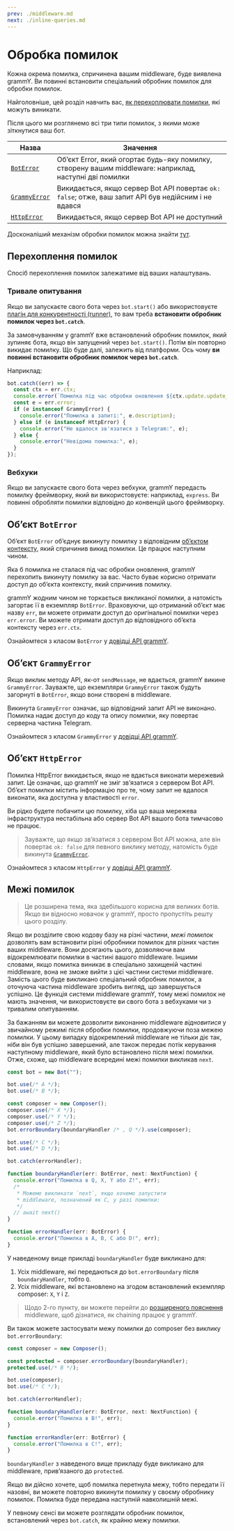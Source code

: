 ```yaml
---
prev: ./middleware.md
next: ./inline-queries.md
---
```


# Обробка помилок

Кожна окрема помилка, спричинена вашим middleware, буде виявлена grammY.
Ви повинні встановити спеціальний обробник помилок для обробки помилок.

Найголовніше, цей розділ навчить вас, [як перехоплювати помилки](#перехоплення-помилок), які можуть виникати.

Після цього ми розглянемо всі три типи помилок, з якими може зіткнутися ваш бот.

| Назва                                | Значення                                                                                                |
| ------------------------------------ | ------------------------------------------------------------------------------------------------------- |
| [`BotError`](#обʼєкт-boterror)       | Об’єкт Error, який огортає будь-яку помилку, створену вашим middleware: наприклад, наступні дві помилки |
| [`GrammyError`](#обʼєкт-grammyerror) | Викидається, якщо сервер Bot API повертає `ok: false`; отже, ваш запит API був недійсним і не вдався    |
| [`HttpError`](#обʼєкт-httperror)     | Викидається, якщо сервер Bot API не доступний                                                           |

Досконаліший механізм обробки помилок можна знайти [тут](#межі-помилок).

## Перехоплення помилок

Спосіб перехоплення помилок залежатиме від ваших налаштувань.

### Тривале опитування

Якщо ви запускаєте свого бота через `bot.start()` або використовуєте [плагін для конкурентності (runner)](../plugins/runner.md), то вам треба **встановити обробник помилок через `bot.catch`**.

За замовчуванням у grammY вже встановлений обробник помилок, який зупиняє бота, якщо він запущений через `bot.start()`.
Потім він повторно викидає помилку.
Що буде далі, залежить від платформи.
Ось чому **ви повинні встановити обробник помилок через `bot.catch`**.

Наприклад:

```ts
bot.catch((err) => {
  const ctx = err.ctx;
  console.error(`Помилка під час обробки оновлення ${ctx.update.update_id}:`);
  const e = err.error;
  if (e instanceof GrammyError) {
    console.error("Помилка в запиті:", e.description);
  } else if (e instanceof HttpError) {
    console.error("Не вдалося зв'язатися з Telegram:", e);
  } else {
    console.error("Невідома помилка:", e);
  }
});
```

### Вебхуки

Якщо ви запускаєте свого бота через вебхуки, grammY передасть помилку фреймворку, який ви використовуєте: наприклад, `express`.
Ви повинні обробляти помилки відповідно до конвенцій цього фреймворку.

## Обʼєкт `BotError`

Об’єкт `BotError` об’єднує викинуту помилку з відповідним [об’єктом контексту](./context.md), який спричинив викид помилки.
Це працює наступним чином.

Яка б помилка не сталася під час обробки оновлення, grammY перехопить викинуту помилку за вас.
Часто буває корисно отримати доступ до об’єкта контексту, який спричинив помилку.

grammY жодним чином не торкається викликаної помилки, а натомість загортає її в екземпляр `BotError`.
Враховуючи, що отриманий об’єкт має назву `err`, ви можете отримати доступ до оригінальної помилки через `err.error`.
Ви можете отримати доступ до відповідного об’єкта контексту через `err.ctx`.

Ознайомтеся з класом `BotError` у [довідці API grammY](https://deno.land/x/grammy/mod.ts?s=BotError).

## Обʼєкт `GrammyError`

Якщо виклик методу API, як-от `sendMessage`, не вдається, grammY викине `GrammyError`.
Зауважте, що екземпляри `GrammyError` також будуть загорнуті в `BotError`, якщо вони створені в middleware.

Викинута `GrammyError` означає, що відповідний запит API не виконано.
Помилка надає доступ до коду та опису помилки, яку повертає серверна частина Telegram.

Ознайомтеся з класом `GrammyError` у [довідці API grammY](https://deno.land/x/grammy/mod.ts?s=GrammyError).

## Обʼєкт `HttpError`

Помилка HttpError викидається, якщо не вдається виконати мережевий запит.
Це означає, що grammY не зміг зв’язатися з сервером Bot API.
Об’єкт помилки містить інформацію про те, чому запит не вдалося виконати, яка доступна у властивості `error`.

Ви рідко будете побачити цю помилку, хіба що ваша мережева інфраструктура нестабільна або сервер Bot API вашого бота тимчасово не працює.

> Зауважте, що якщо зв’язатися з сервером Bot API можна, але він повертає `ok: false` для певного виклику методу, натомість буде викинута [`GrammyError`](#обʼєкт-grammyerror).

Ознайомтеся з класом `HttpError` у [довідці API grammY](https://deno.land/x/grammy/mod.ts?s=HttpError).

## Межі помилок

> Це розширена тема, яка здебільшого корисна для великих ботів.
> Якщо ви відносно новачок у grammY, просто пропустіть решту цього розділу.

Якщо ви розділите свою кодову базу на різні частини, _межі помилок_ дозволять вам встановити різні обробники помилок для різних частин ваших middleware.
Вони досягають цього, дозволяючи вам відокремлювати помилки в частині вашого middleware.
Іншими словами, якщо помилка виникає в спеціально захищеній частині middleware, вона не зможе вийти з цієї частини системи middleware.
Замість цього буде викликано спеціальний обробник помилок, а оточуюча частина middleware зробить вигляд, що завершується успішно.
Це функція системи middleware grammY, тому межі помилок не мають значення, чи використовуєте ви свого бота з вебхуками чи з тривалим опитуванням.

За бажанням ви можете дозволити виконанню middleware _відновитися_ у звичайному режимі після обробки помилки, продовжуючи поза межею помилки.
У цьому випадку відокремлений middleware не тільки діє так, ніби він був успішно завершений, але також передає потік керування наступному middleware, який було встановлено після межі помилки.
Отже, схоже, що middleware всередині межі помилки викликав `next`.

```ts
const bot = new Bot("");

bot.use(/* A */);
bot.use(/* B */);

const composer = new Composer();
composer.use(/* X */);
composer.use(/* Y */);
composer.use(/* Z */);
bot.errorBoundary(boundaryHandler /* , Q */).use(composer);

bot.use(/* C */);
bot.use(/* D */);

bot.catch(errorHandler);

function boundaryHandler(err: BotError, next: NextFunction) {
  console.error("Помилка в Q, X, Y або Z!", err);
  /*
   * Можемо викликати `next`, якщо хочемо запустити
   * middleware, позначений як C, у разі помилки:
   */
  // await next()
}

function errorHandler(err: BotError) {
  console.error("Помилка в A, B, C або D!", err);
}
```

У наведеному вище прикладі `boundaryHandler` буде викликано для:

1. Усіх middleware, які передаються до `bot.errorBoundary` після `boundaryHandler`, тобто `Q`.
2. Усіх middleware, які встановлено на згодом встановлений екземпляр composer: `X`, `Y` і `Z`.

> Щодо 2-го пункту, ви можете перейти до [розширеного пояснення](../advanced/middleware.md) middleware, щоб дізнатися, як chaining працює у grammY.

Ви також можете застосувати межу помилки до composer без виклику `bot.errorBoundary`:

```ts
const composer = new Composer();

const protected = composer.errorBoundary(boundaryHandler);
protected.use(/* B */);

bot.use(composer);
bot.use(/* C */);

bot.catch(errorHandler);

function boundaryHandler(err: BotError, next: NextFunction) {
  console.error("Помилка в B!", err);
}

function errorHandler(err: BotError) {
  console.error("Помилка в C!", err);
}
```

`boundaryHandler` з наведеного вище прикладу буде викликано для middleware, прив’язаного до `protected`.

Якщо ви дійсно хочете, щоб помилка перетнула межу, тобто передати її назовні, ви можете повторно викинути помилку у своєму обробнику помилок.
Помилка буде передана наступній навколишній межі.

У певному сенсі ви можете розглядати обробник помилок, встановлений через `bot.catch`, як крайню межу помилки.
